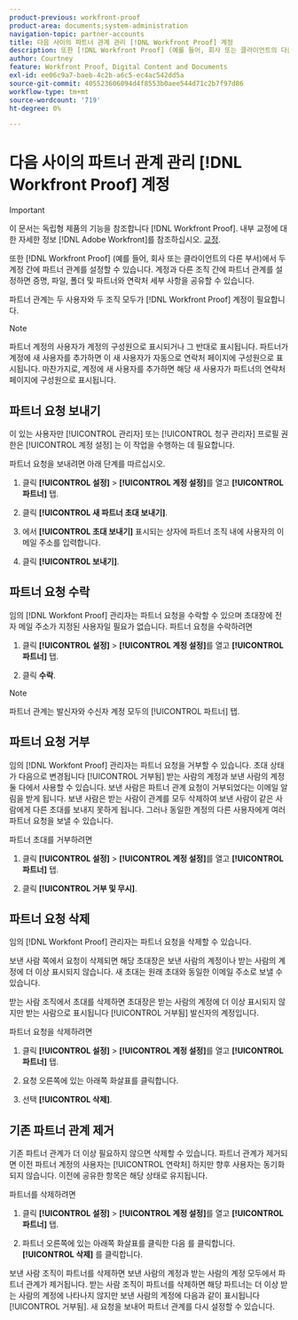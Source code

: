 ```yaml
---
product-previous: workfront-proof
product-area: documents;system-administration
navigation-topic: partner-accounts
title: 다음 사이의 파트너 관계 관리 [!DNL Workfront Proof] 계정
description: 또한 [!DNL Workfront Proof] (예를 들어, 회사 또는 클라이언트의 다른 부서)에서 두 계정 간에 파트너 관계를 설정할 수 있습니다. 계정과 다른 조직 간에 파트너 관계를 설정하면 증명, 파일, 폴더 및 파트너와 연락처 세부 사항을 공유할 수 있습니다.
author: Courtney
feature: Workfront Proof, Digital Content and Documents
exl-id: ee06c9a7-baeb-4c2b-a6c5-ec4ac542dd5a
source-git-commit: 405523606094d4f8553b0aee544d71c2b7f97d86
workflow-type: tm+mt
source-wordcount: '719'
ht-degree: 0%

---
```


# 다음 사이의 파트너 관계 관리 [!DNL Workfront Proof] 계정

>[!IMPORTANT]
>
>이 문서는 독립형 제품의 기능을 참조합니다 [!DNL Workfront Proof]. 내부 교정에 대한 자세한 정보 [!DNL Adobe Workfront]를 참조하십시오. [교정](../../../review-and-approve-work/proofing/proofing.md).

또한 [!DNL Workfront Proof] (예를 들어, 회사 또는 클라이언트의 다른 부서)에서 두 계정 간에 파트너 관계를 설정할 수 있습니다. 계정과 다른 조직 간에 파트너 관계를 설정하면 증명, 파일, 폴더 및 파트너와 연락처 세부 사항을 공유할 수 있습니다.

파트너 관계는 두 사용자와 두 조직 모두가 [!DNL Workfront Proof] 계정이 필요합니다.

>[!NOTE]
>
>파트너 계정의 사용자가 계정의 구성원으로 표시되거나 그 반대로 표시됩니다. 파트너가 계정에 새 사용자를 추가하면 이 새 사용자가 자동으로 연락처 페이지에 구성원으로 표시됩니다. 마찬가지로, 계정에 새 사용자를 추가하면 해당 새 사용자가 파트너의 연락처 페이지에 구성원으로 표시됩니다.

## 파트너 요청 보내기

이 있는 사용자만 [!UICONTROL 관리자] 또는 [!UICONTROL 청구 관리자] 프로필 권한은 [!UICONTROL 계정 설정] 는 이 작업을 수행하는 데 필요합니다.

파트너 요청을 보내려면 아래 단계를 따르십시오.

1. 클릭 **[!UICONTROL 설정]** > **[!UICONTROL 계정 설정]**&#x200B;를 열고 **[!UICONTROL 파트너]** 탭.

1. 클릭 **[!UICONTROL 새 파트너 초대 보내기]**.
1. 에서 **[!UICONTROL 초대 보내기]** 표시되는 상자에 파트너 조직 내에 사용자의 이메일 주소를 입력합니다.
1. 클릭 **[!UICONTROL 보내기]**.

## 파트너 요청 수락

임의 [!DNL Workfont Proof] 관리자는 파트너 요청을 수락할 수 있으며 초대장에 전자 메일 주소가 지정된 사용자일 필요가 없습니다. 파트너 요청을 수락하려면

1. 클릭 **[!UICONTROL 설정]** > **[!UICONTROL 계정 설정]**&#x200B;를 열고 **[!UICONTROL 파트너]** 탭.

1. 클릭 **수락**.**&#x200B;**

>[!NOTE]
>
>파트너 관계는 발신자와 수신자 계정 모두의 [!UICONTROL 파트너] 탭.

## 파트너 요청 거부

임의 [!DNL Workfont Proof] 관리자는 파트너 요청을 거부할 수 있습니다. 초대 상태가 다음으로 변경됩니다 [!UICONTROL 거부됨] 받는 사람의 계정과 보낸 사람의 계정 둘 다에서 사용할 수 있습니다. 보낸 사람은 파트너 관계 요청이 거부되었다는 이메일 알림을 받게 됩니다. 보낸 사람은 받는 사람이 관계를 모두 삭제하여 보낸 사람이 같은 사람에게 다른 초대를 보내지 못하게 됩니다. 그러나 동일한 계정의 다른 사용자에게 여러 파트너 요청을 보낼 수 있습니다.

파트너 초대를 거부하려면

1. 클릭 **[!UICONTROL 설정]** > **[!UICONTROL 계정 설정]**&#x200B;를 열고 **[!UICONTROL 파트너]** 탭.

1. 클릭 **[!UICONTROL 거부 및 무시]**.

## 파트너 요청 삭제

임의 [!DNL Workfont Proof] 관리자는 파트너 요청을 삭제할 수 있습니다.

보낸 사람 쪽에서 요청이 삭제되면 해당 초대장은 보낸 사람의 계정이나 받는 사람의 계정에 더 이상 표시되지 않습니다. 새 초대는 원래 초대와 동일한 이메일 주소로 보낼 수 있습니다.

받는 사람 조직에서 초대를 삭제하면 초대장은 받는 사람의 계정에 더 이상 표시되지 않지만 받는 사람으로 표시됩니다 [!UICONTROL 거부됨] 발신자의 계정입니다.

파트너 요청을 삭제하려면

1. 클릭 **[!UICONTROL 설정]** > **[!UICONTROL 계정 설정]**&#x200B;를 열고 **[!UICONTROL 파트너]** 탭.

1. 요청 오른쪽에 있는 아래쪽 화살표를 클릭합니다.
1. 선택 **[!UICONTROL 삭제]**.

## 기존 파트너 관계 제거

기존 파트너 관계가 더 이상 필요하지 않으면 삭제할 수 있습니다. 파트너 관계가 제거되면 이전 파트너 계정의 사용자는 [!UICONTROL 연락처] 하지만 향후 사용자는 동기화되지 않습니다. 이전에 공유한 항목은 해당 상태로 유지됩니다.

파트너를 삭제하려면

1. 클릭 **[!UICONTROL 설정]** > **[!UICONTROL 계정 설정]**&#x200B;를 열고 **[!UICONTROL 파트너]** 탭.

1. 파트너 오른쪽에 있는 아래쪽 화살표를 클릭한 다음 를 클릭합니다. **[!UICONTROL 삭제]** 를 클릭합니다.

보낸 사람 조직이 파트너를 삭제하면 보낸 사람의 계정과 받는 사람의 계정 모두에서 파트너 관계가 제거됩니다. 받는 사람 조직이 파트너를 삭제하면 해당 파트너는 더 이상 받는 사람의 계정에 나타나지 않지만 보낸 사람의 계정에 다음과 같이 표시됩니다 [!UICONTROL 거부됨]. 새 요청을 보내어 파트너 관계를 다시 설정할 수 있습니다.
